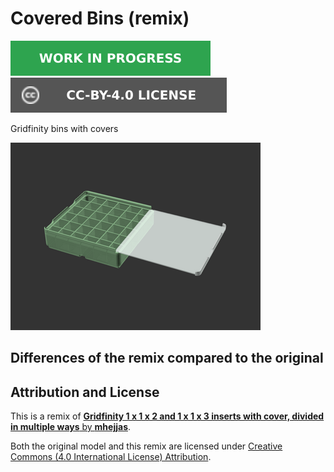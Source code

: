 # Covered Bins (remix)

![This model is a work in progress][work-in-progress-badge]
[![CC-BY-4.0 license][license-badge]][license]

Gridfinity bins with covers

![Model render](images/readme/demo.png)

## Differences of the remix compared to the original



## Attribution and License

This is a remix of
[**Gridfinity 1 x 1 x 2 and 1 x 1 x 3 inserts with cover, divided in multiple ways** by **mhejjas**][original-model-url].

Both the original model and this remix are licensed under
[Creative Commons (4.0 International License) Attribution][license].

[original-model-url]: https://www.printables.com/model/665798-gridfinity-1-x-1-x-2-and-1-x-1-x-3-inserts-with-co
[license]: http://creativecommons.org/licenses/by/4.0/
[license-badge]: /_static/license-badge-cc-by-4.0.svg
[work-in-progress-badge]: /_static/work-in-progress-badge.svg
